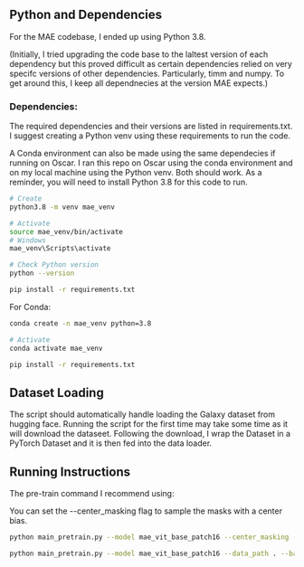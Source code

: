 ## Python and Dependencies

For the MAE codebase, I ended up using Python 3.8.

(Initially, I tried upgrading the code base to the laltest version of each dependency but this proved difficult as certain dependencies relied on very specifc versions of other dependencies. Particularly, timm and numpy. To get around this, I keep all dependnecies at the version MAE expects.)

### Dependencies:
The required dependencies and their versions are listed in requirements.txt. I suggest creating a Python venv using these requirements to run the code.

A Conda environment can also be made using the same dependecies if running on Oscar. I ran this repo on Oscar using the conda environment and on my local machine using the Python venv. Both should work. As a reminder, you will need to install Python 3.8 for this code to run.

```bash
# Create
python3.8 -m venv mae_venv

# Activate 
source mae_venv/bin/activate
# Windows
mae_venv\Scripts\activate

# Check Python version
python --version

pip install -r requirements.txt
```

For Conda:

```bash
conda create -n mae_venv python=3.8

# Activate 
conda activate mae_venv

pip install -r requirements.txt
```

## Dataset Loading

The script should automatically handle loading the Galaxy dataset from hugging face. Running the script for the first time may take some time as it will download the dataseet. Following the download, I wrap the Dataset in a PyTorch Dataset and it is then fed into the data loader.

## Running Instructions

The pre-train command I recommend using:

You can set the --center_masking flag to sample the masks with a center bias.

```bash
python main_pretrain.py --model mae_vit_base_patch16 --center_masking --data_path . --batch_size 64 --epochs 200 --num_workers 2 --input_size 224 --mask_ratio 0.65 --output_dir ./output_dir/pre_train/output_mae_galaxy_065
```

```bash
python main_pretrain.py --model mae_vit_base_patch16 --data_path . --batch_size 64 --epochs 200 --num_workers 2 --input_size 224 --mask_ratio 0.65 --output_dir ./output_dir/pre_train/output_mae_galaxy_065
```